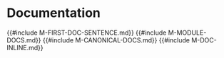 ﻿<!-- Copyright (c) Microsoft Corporation. Licensed under the MIT license. -->

# Documentation

{{#include M-FIRST-DOC-SENTENCE.md}}
{{#include M-MODULE-DOCS.md}}
{{#include M-CANONICAL-DOCS.md}}
{{#include M-DOC-INLINE.md}}
